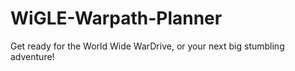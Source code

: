 # WiGLE-Warpath-Planner
 Get ready for the World Wide WarDrive, or your next big stumbling adventure! 
